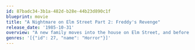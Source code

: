 ```yaml
---
id: 87badc34-3b1a-482d-b28e-44b23d890c1f
blueprint: movie
title: "A Nightmare on Elm Street Part 2: Freddy's Revenge"
release_date: '1985-10-31'
overview: "A new family moves into the house on Elm Street, and before long, the kids are again having nightmares about deceased child murderer Freddy Krueger. This time, Freddy attempts to possess a teenage boy to cause havoc in the real world, and can only be overcome if the boy's sweetheart can master her fear."
genres: '[{"id": 27, "name": "Horror"}]'
---
```

